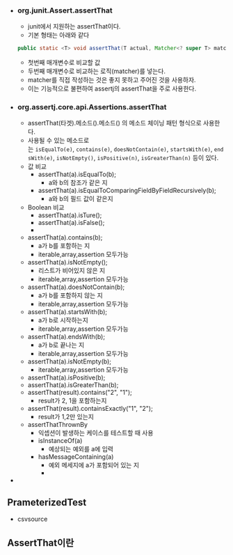 * ### org.junit.Assert.assertThat
	* junit에서 지원하는 assertThat이다.
	* 기본 형태는 아래와 같다
	```java
	public static <T> void assertThat(T actual, Matcher<? super T> matcher)
	```
	* 첫번째 매개변수로 비교할 값
	* 두번째 매개변수로 비교하는 로직(matcher)를 넣는다.
	* matcher를 직접 작성하는 것은 좋지 못하고 주어진 것을 사용하자.
	* 이는 기능적으로 불편하여 assertj의 assertThat을 주로 사용한다.
	
* ### org.assertj.core.api.Assertions.assertThat
	* assertThat(타겟).메소드().메소드() 의 메소드 체이닝 패턴 형식으로 사용한다.
	* 사용될 수 있는 메소드로는 `isEqualTo(e)`, `contains(e)`, `doesNotContain(e)`, `startsWith(e)`, `endsWith(e)`, `isNotEmpty()`, `isPositive(n)`, `isGreaterThan(n)` 등이 있다.
	* 값 비교
		* assertThat(a).isEqualTo(b);
			* a와 b의 참조가 같은 지
		* assertThat(a).isEqualToComparingFieldByFieldRecursively(b);
			* a와 b의 필드 값이 같은지 
	* Boolean 비교
		* assertThat(a).isTure();
		* assertThat(a).isFalse();
		* 
	* assertThat(a).contains(b);
		* a가 b를 포함하는 지
		* iterable,array,assertion 모두가능
	* assertThat(a).isNotEmpty();
		* 리스트가 비어있지 않은 지
		* iterable,array,assertion 모두가능
	* assertThat(a).doesNotContain(b);
		* a가 b를 포함하지 않는 지
		* iterable,array,assertion 모두가능
	* assertThat(a).startsWith(b);
		* a가 b로 시작하는지
		* iterable,array,assertion 모두가능
	* assertThat(a).endsWith(b);
		* a가 b로 끝나는 지
		* iterable,array,assertion 모두가능
	* assertThat(a).isNotEmpty(b);
		* iterable,array,assertion 모두가능
	* assertThat(a).isPositive(b);
	* assertThat(a).isGreaterThan(b);
	* assertThat(result).contains("2", "1");  
		* result가 2, 1을 포함하는지
	* assertThat(result).containsExactly("1", "2");
		* result가 1,2만 있는지
	* assertThatThrownBy
		* 익셉션이 발생하는 케이스를 테스트할 때 사용
		* isInstanceOf(a)
			* 예상되는 예외를 a에 입력
		* hasMessageContaining(a)
			* 예외 메세지에 a가 포함되어 있는 지
			* 
* 

## PrameterizedTest
* csvsource
## AssertThat이란
